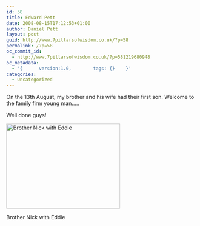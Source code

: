 ```yaml
---
id: 58
title: Edward Pett
date: 2008-08-15T17:12:53+01:00
author: Daniel Pett
layout: post
guid: http://www.7pillarsofwisdom.co.uk/?p=58
permalink: /?p=58
oc_commit_id:
  - http://www.7pillarsofwisdom.co.uk/?p=581219680948
oc_metadata:
  - '{		version:1.0,		tags: {}	}'
categories:
  - Uncategorized
---
```

On the 13th August, my brother and his wife had their first son. Welcome to the family firm young man&#8230;..

Well done guys!

<div id="attachment_59" style="width: 310px" class="wp-caption alignnone">
  <a href="http://35.176.43.170/images/2008/08/eddie.jpg" data-rel="lightbox-gallery-gYrYcE3l" data-rl_title="" data-rl_caption="" title=""><img aria-describedby="caption-attachment-59" class="size-medium img-fluid 59" title="Brother Nick with Eddie" src="http://35.176.43.170/images/2008/08/eddie-300x224.jpg" alt="Brother Nick with Eddie" width="300" height="224" srcset="/images/2008/08/eddie-300x224.jpg 300w, /images/2008/08/eddie.jpg 500w" sizes="(max-width: 300px) 100vw, 300px" /></a>
  
  <p id="caption-attachment-59" class="wp-caption-text">
    Brother Nick with Eddie
  </p>
</div>